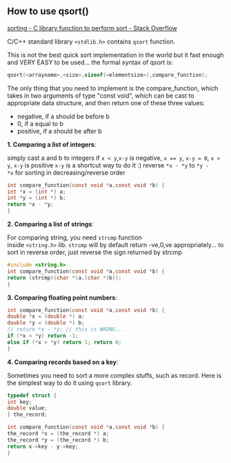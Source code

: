 ## How to use qsort()

[sorting - C library function to perform sort - Stack Overflow](https://stackoverflow.com/questions/1787996/c-library-function-to-perform-sort)

C/C++ standard library `<stdlib.h>` contains `qsort` function.

This is not the best quick sort implementation in the world but it fast enough and VERY EASY to be used... the formal syntax of qsort is:

```c
qsort(<arrayname>,<size>,sizeof(<elementsize>),compare_function);
```

The only thing that you need to implement is the compare_function, which takes in two arguments of type "const void", which can be cast to appropriate data structure, and then return one of these three values:

- negative, if a should be before b
- 0, if a equal to b
- positive, if a should be after b

**1. Comparing a list of integers**:

simply cast a and b to integers if `x < y`,`x-y` is negative, `x == y`, `x-y = 0`, `x > y`, `x-y` is positive `x-y` is a shortcut way to do it :) reverse `*x - *y` to `*y - *x` for sorting in decreasing/reverse order

```c
int compare_function(const void *a,const void *b) {
int *x = (int *) a;
int *y = (int *) b;
return *x - *y;
}
```

**2. Comparing a list of strings**:

For comparing string, you need `strcmp` function inside `<string.h>` lib. `strcmp` will by default return -ve,0,ve appropriately... to sort in reverse order, just reverse the sign returned by strcmp

```c
#include <string.h>
int compare_function(const void *a,const void *b) {
return (strcmp((char *)a,(char *)b));
}
```

**3. Comparing floating point numbers**:

```c
int compare_function(const void *a,const void *b) {
double *x = (double *) a;
double *y = (double *) b;
// return *x - *y; // this is WRONG...
if (*x < *y) return -1;
else if (*x > *y) return 1; return 0;
}
```

**4. Comparing records based on a key**:

Sometimes you need to sort a more complex stuffs, such as record. Here is the simplest way to do it using `qsort` library.

```c
typedef struct {
int key;
double value;
} the_record;

int compare_function(const void *a,const void *b) {
the_record *x = (the_record *) a;
the_record *y = (the_record *) b;
return x->key - y->key;
}
```


